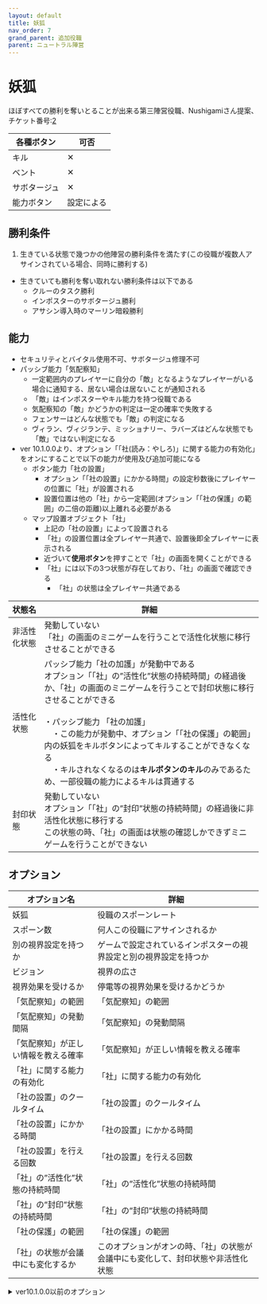 ```yaml
---
layout: default
title: 妖狐
nav_order: 7
grand_parent: 追加役職
parent: ニュートラル陣営
---
```


# 妖狐

ほぼすべての勝利を奪いとることが出来る第三陣営役職、Nushigamiさん提案、チケット番号:[2](https://github.com/yukieiji/ExtremeRoles/issues/2)

|  各種ボタン |  可否  |
| ---- | ---- |
|  キル  | ✕ |
|  ベント  | ✕ |
|  サボタージュ  | ✕ |
|  能力ボタン  | 設定による |


## 勝利条件
1. 生きている状態で幾つかの他陣営の勝利条件を満たす(この役職が複数人アサインされている場合、同時に勝利する)
- 生きていても勝利を奪い取れない勝利条件は以下である
  - クルーのタスク勝利
  - インポスターのサボタージュ勝利
  - アサシン導入時のマーリン暗殺勝利

## 能力
- セキュリティとバイタル使用不可、サボタージュ修理不可
- パッシブ能力「気配察知」
  - 一定範囲内のプレイヤーに自分の「敵」となるようなプレイヤーがいる場合に通知する、居ない場合は居ないことが通知される
  - 「敵」はインポスターやキル能力を持つ役職である
  - 気配察知の「敵」かどうかの判定は一定の確率で失敗する
  - フェンサーはどんな状態でも「敵」の判定になる
  - ヴィラン、ヴィジランテ、ミッショナリー、ラバーズはどんな状態でも「敵」ではない判定になる
- ver 10.1.0.0より、オプション「「社(読み：やしろ)」に関する能力の有効化」をオンにすることで以下の能力が使用及び追加可能になる
  - ボタン能力「社の設置」
    - オプション「「社の設置」にかかる時間」の設定秒数後にプレイヤーの位置に「社」が設置される
    - 設置位置は他の「社」から一定範囲(オプション「「社の保護」の範囲」の二倍の距離)以上離れる必要がある
  - マップ設置オブジェクト「社」
    - 上記の「社の設置」によって設置される
    - 「社」の設置位置は全プレイヤー共通で、設置後即全プレイヤーに表示される
    - 近づいて**使用ボタン**を押すことで「社」の画面を開くことができる
    - 「社」には以下の3つ状態が存在しており、「社」の画面で確認できる
      - 「社」の状態は全プレイヤー共通である


|  状態名 |  詳細  |
| --- | --- |
|  非活性化状態  | 発動していない<br>「社」の画面のミニゲームを行うことで活性化状態に移行させることができる |
|  活性化状態  | パッシブ能力「社の加護」が発動中である<br>オプション「「社」の”活性化”状態の持続時間」の経過後か、「社」の画面のミニゲームを行うことで封印状態に移行させることができる<br><br> ・パッシブ能力 「社の加護」<br>　・この能力が発動中、オプション「「社の保護」の範囲」内の妖狐をキルボタンによってキルすることができなくなる<br> 　・キルされなくなるのは**キルボタンのキル**のみであるため、一部役職の能力によるキルは貫通する |
|  封印状態  | 発動していない<br>オプション「「社」の”封印”状態の持続時間」の経過後に非活性化状態に移行する<br>この状態の時、「社」の画面は状態の確認しかできずミニゲームを行うことができない |



## オプション


|  オプション名 |  詳細  |
| ---- | ---- |
|  妖狐  | 役職のスポーンレート |
|  スポーン数  | 何人この役職にアサインされるか |
|  別の視界設定を持つか  |  ゲームで設定されているインポスターの視界設定と別の視界設定を持つか  |
|  ビジョン  |  視界の広さ  |
|  視界効果を受けるか  |  停電等の視界効果を受けるかどうか  |
|  「気配察知」の範囲  |  「気配察知」の範囲  |
|  「気配察知」の発動間隔  |  「気配察知」の発動間隔  |
|  「気配察知」が正しい情報を教える確率  |  「気配察知」が正しい情報を教える確率  |
|  「社」に関する能力の有効化  |  「社」に関する能力の有効化  |
|  「社の設置」のクールタイム  |  「社の設置」のクールタイム  |
|  「社の設置」にかかる時間  |  「社の設置」にかかる時間  |
|  「社の設置」を行える回数  |  「社の設置」を行える回数  |
|  「社」の”活性化”状態の持続時間  |  「社」の”活性化”状態の持続時間  |
|  「社」の”封印”状態の持続時間  |  「社」の”封印”状態の持続時間  |
|  「社の保護」の範囲  |  「社の保護」の範囲  |
|  「社」の状態が会議中にも変化するか  |  このオプションがオンの時、「社」の状態が会議中にも変化して、封印状態や非活性化状態  |




<details>
<summary>ver10.1.0.0以前のオプション</summary>

|  オプション名 |  詳細  |
| ---- | ---- |
|  妖狐  | 役職のスポーンレート |
|  スポーン数  | 何人この役職にアサインされるか |
|  別の視界設定を持つか  |  ゲームで設定されているインポスターの視界設定と別の視界設定を持つか  |
|  ビジョン  |  視界の広さ  |
|  視界効果を受けるか  |  停電等の視界効果を受けるかどうか  |
|  「気配察知」の範囲  |  「気配察知」の範囲  |
|  「気配察知」の発動間隔  |  「気配察知」の発動間隔  |
|  「気配察知」が正しい情報を教える確率  |  「気配察知」が正しい情報を教える確率  |

</details>